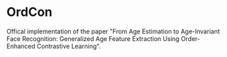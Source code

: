 # OrdCon

Offical implementation of the paper "From Age Estimation to Age-Invariant Face Recognition: Generalized Age Feature Extraction Using Order-Enhanced Contrastive Learning".
